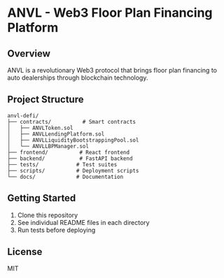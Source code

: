 # ANVL - Web3 Floor Plan Financing Platform

## Overview
ANVL is a revolutionary Web3 protocol that brings floor plan financing to auto dealerships through blockchain technology.

## Project Structure
```
anvl-defi/
├── contracts/          # Smart contracts
│   ├── ANVLToken.sol
│   ├── ANVLLendingPlatform.sol
│   ├── ANVLLiquidityBootstrappingPool.sol
│   └── ANVLLBPManager.sol
├── frontend/          # React frontend
├── backend/           # FastAPI backend
├── tests/            # Test suites
├── scripts/          # Deployment scripts
└── docs/             # Documentation
```

## Getting Started
1. Clone this repository
2. See individual README files in each directory
3. Run tests before deploying

## License
MIT
